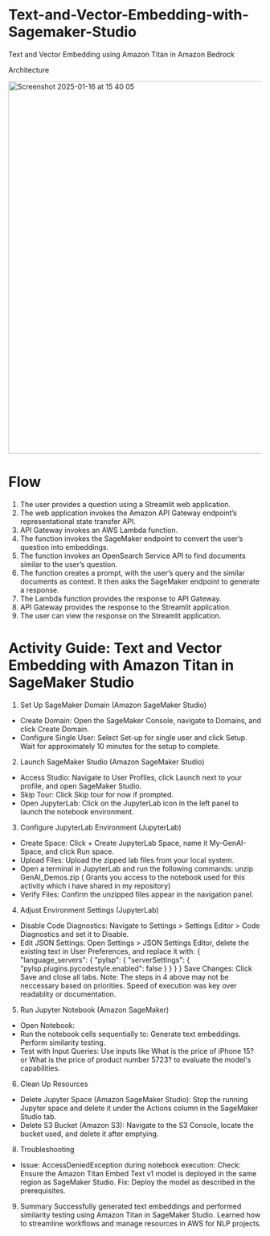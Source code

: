 # Text-and-Vector-Embedding-with-Sagemaker-Studio
Text and Vector Embedding using Amazon Titan in Amazon Bedrock

Architecture

<img width="739" alt="Screenshot 2025-01-16 at 15 40 05" src="https://github.com/user-attachments/assets/bf4b3d4b-cab4-46cc-b2bf-25c2aad779ba" />

# Flow

1. The user provides a question using a Streamlit web application.
2. The web application invokes the Amazon API Gateway endpoint’s representational state transfer API.
3. API Gateway invokes an AWS Lambda function.
4. The function invokes the SageMaker endpoint to convert the user’s question into embeddings.
5. The function invokes an OpenSearch Service API to find documents similar to the user’s question.
6. The function creates a prompt, with the user’s query and the similar documents as context. It then asks the SageMaker endpoint to generate a response.
7. The Lambda function provides the response to API Gateway.
8. API Gateway provides the response to the Streamlit application.
9. The user can view the response on the Streamlit application.




# Activity Guide: Text and Vector Embedding with Amazon Titan in SageMaker Studio

1. Set Up SageMaker Domain (Amazon SageMaker Studio)
- Create Domain:
Open the SageMaker Console, navigate to Domains, and click Create Domain.
- Configure Single User:
Select Set-up for single user and click Setup. Wait for approximately 10 minutes for the setup to complete.

2. Launch SageMaker Studio (Amazon SageMaker Studio)
- Access Studio:
Navigate to User Profiles, click Launch next to your profile, and open SageMaker Studio.
- Skip Tour:
Click Skip tour for now if prompted.
- Open JupyterLab:
Click on the JupyterLab icon in the left panel to launch the notebook environment.

3. Configure JupyterLab Environment (JupyterLab)
- Create Space:
Click + Create JupyterLab Space, name it My-GenAI-Space, and click Run space.
- Upload Files:
Upload the zipped lab files from your local system.
- Open a terminal in JupyterLab and run the following commands:
unzip GenAI_Demos.zip ( Grants you access to the notebook used for this activity which i have shared in my repository)
- Verify Files:
Confirm the unzipped files appear in the navigation panel.

4. Adjust Environment Settings (JupyterLab)
- Disable Code Diagnostics:
Navigate to Settings > Settings Editor > Code Diagnostics and set it to Disable.
- Edit JSON Settings:
Open Settings > JSON Settings Editor, delete the existing text in User Preferences, and replace it with:
{
    "language_servers": {
        "pylsp": {
            "serverSettings": {
                "pylsp.plugins.pycodestyle.enabled": false
            }
        }
    }
}
Save Changes:
Click Save and close all tabs.
Note: The steps in 4 above may not be neccessary based on priorities. Speed of execution was key over readablity or documentation.

5. Run Jupyter Notebook (Amazon SageMaker)
- Open Notebook:
- Run the notebook cells sequentially to:
Generate text embeddings.
Perform similarity testing.
- Test with Input Queries:
Use inputs like What is the price of iPhone 15? or What is the price of product number 5723? to evaluate the model's capabilities.

6. Clean Up Resources
- Delete Jupyter Space (Amazon SageMaker Studio):
Stop the running Jupyter space and delete it under the Actions column in the SageMaker Studio tab.
- Delete S3 Bucket (Amazon S3):
Navigate to the S3 Console, locate the bucket used, and delete it after emptying.

8. Troubleshooting
- Issue: AccessDeniedException during notebook execution:
Check: Ensure the Amazon Titan Embed Text v1 model is deployed in the same region as SageMaker Studio.
Fix: Deploy the model as described in the prerequisites.

9. Summary
Successfully generated text embeddings and performed similarity testing using Amazon Titan in SageMaker Studio.
Learned how to streamline workflows and manage resources in AWS for NLP projects.
